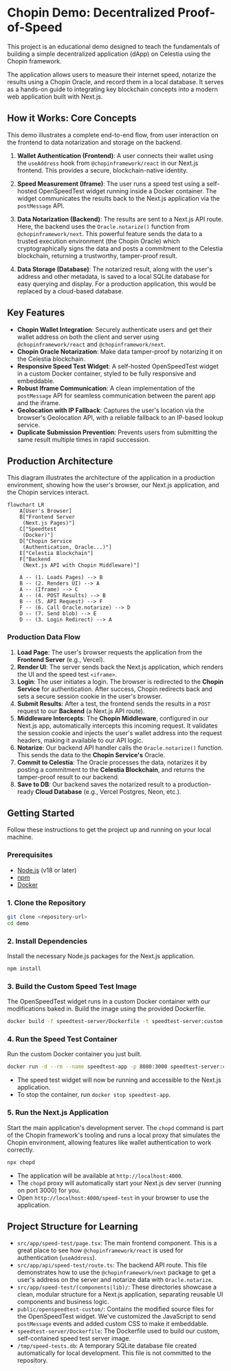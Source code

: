 # Chopin Demo: Decentralized Proof-of-Speed

This project is an educational demo designed to teach the fundamentals of building a simple decentralized application (dApp) on Celestia using the Chopin framework.

The application allows users to measure their internet speed, notarize the results using a Chopin Oracle, and record them in a local database. It serves as a hands-on guide to integrating key blockchain concepts into a modern web application built with Next.js.

## How it Works: Core Concepts

This demo illustrates a complete end-to-end flow, from user interaction on the frontend to data notarization and storage on the backend.

1.  **Wallet Authentication (Frontend)**: A user connects their wallet using the `useAddress` hook from `@chopinframework/react` in our Next.js frontend. This provides a secure, blockchain-native identity.

2.  **Speed Measurement (Iframe)**: The user runs a speed test using a self-hosted OpenSpeedTest widget running inside a Docker container. The widget communicates the results back to the Next.js application via the `postMessage` API.

3.  **Data Notarization (Backend)**: The results are sent to a Next.js API route. Here, the backend uses the `Oracle.notarize()` function from `@chopinframework/next`. This powerful feature sends the data to a trusted execution environment (the Chopin Oracle) which cryptographically signs the data and posts a commitment to the Celestia blockchain, returning a trustworthy, tamper-proof result.

4.  **Data Storage (Database)**: The notarized result, along with the user's address and other metadata, is saved to a local SQLite database for easy querying and display. For a production application, this would be replaced by a cloud-based database.

## Key Features

- **Chopin Wallet Integration**: Securely authenticate users and get their wallet address on both the client and server using `@chopinframework/react` and `@chopinframework/next`.
- **Chopin Oracle Notarization**: Make data tamper-proof by notarizing it on the Celestia blockchain.
- **Responsive Speed Test Widget**: A self-hosted OpenSpeedTest widget in a custom Docker container, styled to be fully responsive and embeddable.
- **Robust Iframe Communication**: A clean implementation of the `postMessage` API for seamless communication between the parent app and the iframe.
- **Geolocation with IP Fallback**: Captures the user's location via the browser's Geolocation API, with a reliable fallback to an IP-based lookup service.
- **Duplicate Submission Prevention**: Prevents users from submitting the same result multiple times in rapid succession.

## Production Architecture

This diagram illustrates the architecture of the application in a production environment, showing how the user's browser, our Next.js application, and the Chopin services interact.
```mermaid
flowchart LR
    A[User's Browser]
    B["Frontend Server
     (Next.js Pages)"]
    C["Speedtest
     (Docker)"]
    D["Chopin Service
     (Authentication, Oracle...)"]
    E["Celestia Blockchain"]
    F["Backend
     (Next.js API with Chopin Middleware)"]

    A -- (1. Loads Pages) --> B
    B -- (2. Renders UI) --> A
    A -- (Iframe) --> C
    A -- (4. POST Results) --> B
    B -- (5. API Request) --> F
    F -- (6. Call Oracle.notarize) --> D
    D -- (7. Send blob) --> E
    D -- (3. Login Redirect) --> A
```


### Production Data Flow

1.  **Load Page**: The user's browser requests the application from the **Frontend Server** (e.g., Vercel).
2.  **Render UI**: The server sends back the Next.js application, which renders the UI and the speed test `<iframe>`.
3.  **Login**: The user initiates a login. The browser is redirected to the **Chopin Service** for authentication. After success, Chopin redirects back and sets a secure session cookie in the user's browser.
4.  **Submit Results**: After a test, the frontend sends the results in a `POST` request to our **Backend** (a Next.js API route).
5.  **Middleware Intercepts**: The **Chopin Middleware**, configured in our Next.js app, automatically intercepts this incoming request. It validates the session cookie and injects the user's wallet address into the request headers, making it available to our API logic.
6.  **Notarize**: Our backend API handler calls the `Oracle.notarize()` function. This sends the data to the **Chopin Service's** Oracle.
7.  **Commit to Celestia**: The Oracle processes the data, notarizes it by posting a commitment to the **Celestia Blockchain**, and returns the tamper-proof result to our backend.
8.  **Save to DB**: Our backend saves the notarized result to a production-ready **Cloud Database** (e.g., Vercel Postgres, Neon, etc.).

## Getting Started

Follow these instructions to get the project up and running on your local machine.

### Prerequisites

- [Node.js](https://nodejs.org/en/) (v18 or later)
- [npm](https://www.npmjs.com/)
- [Docker](https://www.docker.com/)

### 1. Clone the Repository

```bash
git clone <repository-url>
cd demo
```

### 2. Install Dependencies

Install the necessary Node.js packages for the Next.js application.

```bash
npm install
```

### 3. Build the Custom Speed Test Image

The OpenSpeedTest widget runs in a custom Docker container with our modifications baked in. Build the image using the provided Dockerfile.

```bash
docker build -f speedtest-server/Dockerfile -t speedtest-server:custom .
```

### 4. Run the Speed Test Container

Run the custom Docker container you just built.

```bash
docker run -d --rm --name speedtest-app -p 8080:3000 speedtest-server:custom
```

- The speed test widget will now be running and accessible to the Next.js application.
- To stop the container, run `docker stop speedtest-app`.

### 5. Run the Next.js Application

Start the main application's development server. The `chopd` command is part of the Chopin framework's tooling and runs a local proxy that simulates the Chopin environment, allowing features like wallet authentication to work correctly.

```bash
npx chopd
```

- The application will be available at `http://localhost:4000`.
- The `chopd` proxy will automatically start your Next.js dev server (running on port 3000) for you.
- Open `http://localhost:4000/speed-test` in your browser to use the application.

## Project Structure for Learning

- `src/app/speed-test/page.tsx`: The main frontend component. This is a great place to see how `@chopinframework/react` is used for authentication (`useAddress`).
- `src/app/api/speed-test/route.ts`: The backend API route. This file demonstrates how to use the `@chopinframework/next` package to get a user's address on the server and notarize data with `Oracle.notarize`.
- `src/app/speed-test/(components|lib)/`: These directories showcase a clean, modular structure for a Next.js application, separating reusable UI components and business logic.
- `public/openspeedtest-custom/`: Contains the modified source files for the OpenSpeedTest widget. We've customized the JavaScript to send `postMessage` events and added custom CSS to make it embeddable.
- `speedtest-server/Dockerfile`: The Dockerfile used to build our custom, self-contained speed test server image.
- `/tmp/speed-tests.db`: A temporary SQLite database file created automatically for local development. This file is not committed to the repository.
